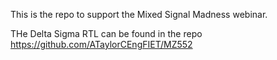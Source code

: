 This is the repo to support the Mixed Signal Madness webinar. 

THe Delta Sigma RTL can be found in the repo https://github.com/ATaylorCEngFIET/MZ552 
